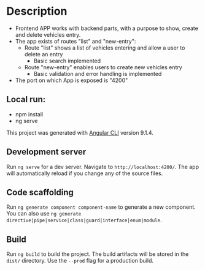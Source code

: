 # Description

- Frontend APP works with backend parts, with a purpose to show, create and delete vehicles entry.
- The app exists of routes "list" and "new-entry":
    - Route "list" shows a list of vehicles entering and allow a user to delete an entry
        - Basic search implemented
    - Route "new-entry" enables users to create new vehicles entry
        - Basic validation and error handling is implemented
- The port on which App is exposed is "4200"

## Local run:
- npm install
- ng serve

This project was generated with [Angular CLI](https://github.com/angular/angular-cli) version 9.1.4.

## Development server

Run `ng serve` for a dev server. Navigate to `http://localhost:4200/`. The app will automatically reload if you change any of the source files.

## Code scaffolding

Run `ng generate component component-name` to generate a new component. You can also use `ng generate directive|pipe|service|class|guard|interface|enum|module`.

## Build

Run `ng build` to build the project. The build artifacts will be stored in the `dist/` directory. Use the `--prod` flag for a production build.
